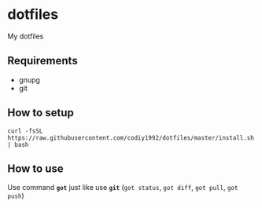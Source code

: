 # dotfiles

My dotfiles

## Requirements

* gnupg
* git

## How to setup

```
curl -fsSL https://raw.githubusercontent.com/codiy1992/dotfiles/master/install.sh | bash
```

## How to use

Use command **`got`** just like use **`git`** (`got status`, `got diff`, `got pull`, `got push`)

